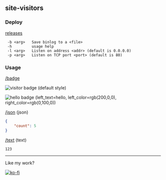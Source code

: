 ## site-visitors

### Deploy
[releases](https://github.com/starxg/site-visitors/releases)
```text
 -b <arg>   Save binlog to a <file>
 -h         usage help
 -l <arg>   Listen on address <addr> (default is 0.0.0.0)
 -p <arg>   Listen on TCP port <port> (default is 80)
```

### Usage
[/badge](https://visitors.starxg.com/badge?page_id=https://github.com/starxg/site-visitors)

![visitor badge](https://visitors.starxg.com/badge?page_id=https://github.com/starxg/site-visitors) (default style)

![hello badge](https://visitors.starxg.com/badge?page_id=https://github.com/starxg/site-visitors&left_color=rgb(200,0,0)&right_color=rgb(0,100,0)&left_text=hello) (left_text=hello, left_color=rgb(200,0,0), right_color=rgb(0,100,0))

[/json](https://visitors.starxg.com/json?page_id=https://github.com/starxg/site-visitors) (json)
```json
{
    "count": 5
}
```

[/text](https://visitors.starxg.com/text?page_id=https://github.com/starxg/site-visitors) (text)
```text
123
```

---

Like my work?

[![ko-fi](https://www.ko-fi.com/img/donate_sm.png)](https://ko-fi.com/huangxingguang)